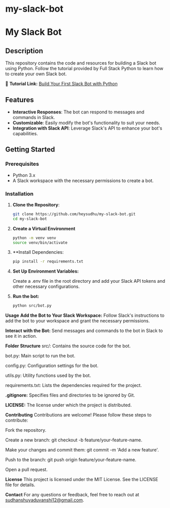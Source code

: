 # my-slack-bot
# My Slack Bot

## Description
This repository contains the code and resources for building a Slack bot using Python. Follow the tutorial provided by Full Stack Python to learn how to create your own Slack bot.

🔗 **Tutorial Link:** [Build Your First Slack Bot with Python](https://www.fullstackpython.com/blog/build-first-slack-bot-python.html)

## Features
- **Interactive Responses**: The bot can respond to messages and commands in Slack.
- **Customizable**: Easily modify the bot's functionality to suit your needs.
- **Integration with Slack API**: Leverage Slack's API to enhance your bot's capabilities.

## Getting Started

### Prerequisites
- Python 3.x
- A Slack workspace with the necessary permissions to create a bot.

### Installation

1. **Clone the Repository**:
   ```bash
   git clone https://github.com/heysudhu/my-slack-bot.git
   cd my-slack-bot
2. **Create a Virtual Environment**
   ```bash
   python -m venv venv
   source venv/bin/activate

3. **Install Dependencies:
   ```bash
   pip install -r requirements.txt
4. **Set Up Environment Variables:**

   Create a .env file in the root directory and add your Slack API tokens and other necessary configurations.
5. **Run the bot:**
   ```bash
   python src/bot.py
**Usage**
  **Add the Bot to Your Slack Workspace:** Follow Slack's instructions to add the bot to your workspace and grant the necessary 
  permissions.

**Interact with the Bot:** Send messages and commands to the bot in Slack to see it in action.

**Folder Structure**
  src/: Contains the source code for the bot.

  bot.py: Main script to run the bot.

  config.py: Configuration settings for the bot.

  utils.py: Utility functions used by the bot.

  requirements.txt: Lists the dependencies required for the project.

 **.gitignore:** Specifies files and directories to be ignored by Git.

  **LICENSE:** The license under which the project is distributed.

 **Contributing**
   Contributions are welcome! Please follow these steps to contribute:

   Fork the repository.

   Create a new branch: git checkout -b feature/your-feature-name.

   Make your changes and commit them: git commit -m 'Add a new feature'.

   Push to the branch: git push origin feature/your-feature-name.

   Open a pull request.

  **License**
    This project is licensed under the MIT License. See the LICENSE file for details.

  **Contact**
    For any questions or feedback, feel free to reach out at sudhanshuyaduvanshi12@gmail.com.
